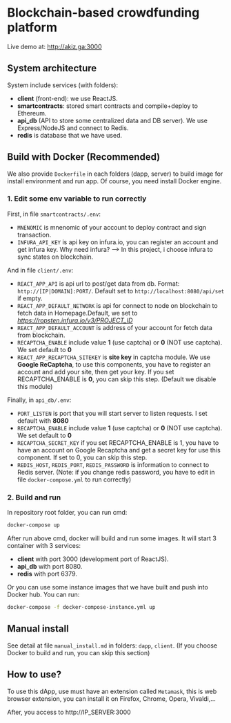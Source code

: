 # Blockchain-based crowdfunding platform
Live demo at: http://akiz.ga:3000
## System architecture
System include services (with folders): 
- **client** (front-end): we use ReactJS.
- **smartcontracts**: stored smart contracts and compile+deploy to Ethereum.
- **api_db** (API to store some centralized data and DB server). We use Express/NodeJS and connect to Redis.
- **redis** is database that we have used.

## Build with Docker (Recommended)
We also provide ``Dockerfile`` in each folders (dapp, server) to build image for install environment and run app. Of course, you need install Docker engine.
### 1. Edit some env variable to run correctly
First, in file ``smartcontracts/.env``:
- ``MNENOMIC`` is mnenomic of your account to deploy contract and sign transaction.
- ``INFURA_API_KEY`` is api key on infura.io, you can register an account and get infura key. Why need infura? --> In this project, i choose infura to sync states on blockchain.

And in file ``client/.env``:
- ``REACT_APP_API`` is api url to post/get data from db. Format: ``http://[IP|DOMAIN]:PORT/``. Default set to ``http://localhost:8080/api/set`` if empty.
- ``REACT_APP_DEFAULT_NETWORK`` is api for connect to node on blockchain to fetch data in Homepage.Default, we set to *https://ropsten.infura.io/v3/PROJECT_ID*
- ``REACT_APP_DEFAULT_ACCOUNT`` is address of your account for fetch data from blockchain.
- ``RECAPTCHA_ENABLE`` include value **1** (use captcha) or **0** (NOT use captcha). We set default to **0**
- ``REACT_APP_RECAPTCHA_SITEKEY`` is **site key** in captcha module. We use **Google ReCaptcha**, to use this components, you have to register an account and add your site, then get your key. If you set RECAPTCHA_ENABLE is **0**, you can skip this step. (Default we disable this module)

Finally, in ``api_db/.env``:
- ``PORT_LISTEN`` is port that you will start server to listen requests. I set default with **8080**
- ``RECAPTCHA_ENABLE`` include value **1** (use captcha) or **0** (NOT use captcha). We set default to **0**
- ``RECAPTCHA_SECRET_KEY`` if you set RECAPTCHA_ENABLE is 1, you have to have an account on Google Recaptcha and get a secret key for use this component. If set to 0, you can skip this step.
- ``REDIS_HOST``, ``REDIS_PORT``, ``REDIS_PASSWORD`` is information to connect to Redis server. (Note: if you change redis password, you have to edit in file ``docker-compose.yml`` to run correctly)

### 2. Build and run
In repository root folder, you can run cmd:

```bash
docker-compose up
```

After run above cmd, docker will build and run some images. It will start 3 container with 3 services:
- **client** with port 3000 (development port of ReactJS).
- **api_db** with port 8080.
- **redis** with port 6379.

Or you can use some instance images that we have built and push into Docker hub. You can run:

```bash
docker-compose -f docker-compose-instance.yml up
```

## Manual install
See detail at file ``manual_install.md`` in folders: ``dapp``, ``client``. (If you choose Docker to build and run, you can skip this section)
## How to use?
To use this dApp, use must have an extension called `Metamask`, this is web browser extension, you can install it on Firefox, Chrome, Opera, Vivaldi,...

After, you access to http://IP_SERVER:3000
